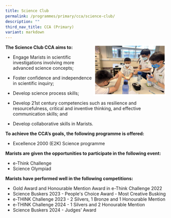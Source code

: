 ```yaml
---
title: Science Club
permalink: /programmes/primary/cca/science-club/
description: ""
third_nav_title: CCA (Primary)
variant: markdown
---
```

<img align="right" src="/images/scienceclubinfo.jpg" style="width:45%">

**The Science Club CCA aims to:**

*   Engage Marists in&nbsp;scientific investigations involving more advanced science concepts;  
    
*   Foster&nbsp;confidence and independence in scientific inquiry;
*   Develop&nbsp;science process skills;  
    
*   Develop 21st&nbsp;century competencies such as resilience and resourcefulness, critical and inventive thinking, and effective communication skills; and  
    
*   Develop collaborative skills in Marists.

**To achieve the CCA’s goals, the following programme is offered:**&nbsp;

*   Excellence 2000 (E2K) Science programme

**Marists are given the opportunities to participate in the following event:**&nbsp;

*   e-Think Challenge&nbsp;
*   Science Olympiad
  
**Marists have performed well in the following competitions:**&nbsp;

*   Gold Award and Honourable Mention Award in e-Think Challenge 2022
*   Science Buskers 2023 - People's Choice Award - Most Creative Busking
*   e-THINK Challenge 2023 - 2 Silvers, 1 Bronze and 1 Honourable Mention
*   e-THINK Challenge 2024 - 1 Silvers and 2 Honourable Mention
*  Science Buskers 2024 - Judges’ Award